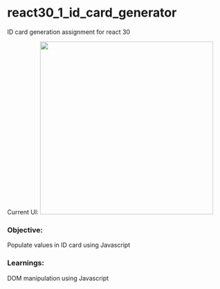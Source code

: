 # react30_1_id_card_generator
ID card generation assignment for react 30

Current UI:
<img src="https://res.cloudinary.com/dk22rcdch/image/upload/v1602558431/Blogimages/sol2_jonk5k.gif" height="400"/>

### Objective:
Populate values in ID card using Javascript

### Learnings:
DOM manipulation using Javascript
